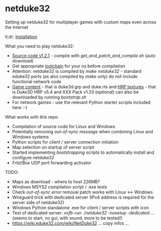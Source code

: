 # netduke32
Setting up netduke32 for multiplayer games with custom maps even across the Internet

tl;dr: [Installation](INSTALLATION.md)

What you need to play netduke32:

* [Source code v1.2.1](https://voidpoint.io/StrikerTheHedgefox/eduke32-csrefactor/-/releases) - compile with *get_and_patch_and_compile.sh* (auto download)
* Get appropriate [toolchain](https://wiki.eduke32.com/wiki/Main_Page) for your os before compilation
* Attention: netduke32 is compiled by *make netduke32* - standard eduke32 ports (as also compiled by *make* only) do not include functional network code
* [Game content](https://archive.org/details/Duke3dAtomicEdition) - that is duke3d.grp and duke.rts and [HRP textures](https://hrp.duke4.net/download.php) - that is Duke3D HRP v5.4 and XXX Pack v1.33 (optional) can also be downloaded by running *bootstrap.sh*
* For network games - use the relevant Python starter scripts included here :-)

What works with this repo: 

* Compilation of source code for Linux and Windows
* Potentially removing *out-of-sync message* when combining Linux and Windows systems
* Python scripts for client / server connection initiation
* Map selection on startup of server script
* Started implementing *bootstrapping* scripts to automatically install and configure netduke32
* Fritz!Box UDP port forwarding activator
  
TODO: 

* Maps as download - where to host 226MB?
* Windows MSYS2 compilation script / .exe tests
* Check *out-of-sync error* removal patch works with Linux <-> Windows
* Wireguard trick with dedicated server (IPv4 address is required for the server side of netduke32)
* Windows Python standalone .exe for client / server scripts with icon
* Test of dedicated server: *xvfb-run ./netduke32 -nosetup -dedicated ...* (seems to start, no gui, with sound, more to be tested!)
* https://wiki.eduke32.com/wiki/NetDuke32 ... copy infos ...

